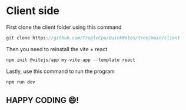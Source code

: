 # Client side

First clone the client folder using this command

```js
git clone https://github.com/TrupleCpu/QuickNotes/tree/main/client
```

Then you need to reinstall the vite + react

```js
npm init @vitejs/app my-vite-app --template react
```
Lastly, use this command to run the program

```js
npm run dev
```

## HAPPY CODING :smile:!
